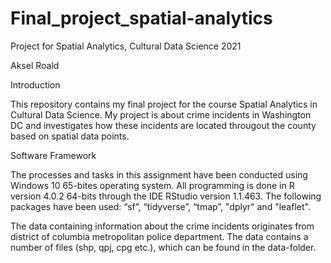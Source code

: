 # Final_project_spatial-analytics

Project for Spatial Analytics, Cultural Data Science 2021

Aksel Roald

Introduction

This repository contains my final project for the course Spatial Analytics in Cultural Data Science. My project is about crime incidents in Washington DC and investigates how these incidents are located througout the county based on spatial data points.

Software Framework

The processes and tasks in this assignment have been conducted using Windows 10 65-bites operating system. All programming is done in R version 4.0.2 64-bits through the IDE RStudio version 1.1.463.  The following packages have been used: “sf”, “tidyverse”, “tmap”, "dplyr" and "leaflet".

The data containing information about the crime incidents originates from district of columbia metropolitan police department. The data contains a number of files (shp, qpj, cpg etc.), which can be found in the data-folder.
